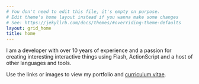 ```yaml
---
# You don't need to edit this file, it's empty on purpose.
# Edit theme's home layout instead if you wanna make some changes
# See: https://jekyllrb.com/docs/themes/#overriding-theme-defaults
layout: grid_home
title: home
---
```

<p>I am a developer with over 10 years of experience and a passion for creating interesting interactive things using Flash, ActionScript and a host of other languages and tools.</p>
<p>Use the links or images to view my portfolio and <a href="images/CV_Web.pdf" title="curriculum vitae opens as a PDF document">curriculum vitae</a>. </p>
<p>&nbsp;</p>
